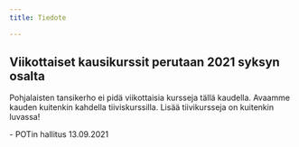 ```yaml
---
title: Tiedote

---
```

## Viikottaiset kausikurssit perutaan 2021 syksyn osalta

Pohjalaisten tansikerho ei pidä viikottaisia kursseja tällä kaudella. Avaamme kauden kuitenkin kahdella tiiviskurssilla. Lisää tiivikursseja on kuitenkin luvassa!

\-  POTin hallitus 13.09.2021
